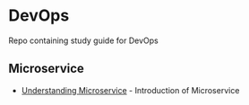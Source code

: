 # DevOps
Repo containing study guide for DevOps

## Microservice
* [Understanding Microservice](https://martinfowler.com/articles/microservices.htm) - Introduction of Microservice
